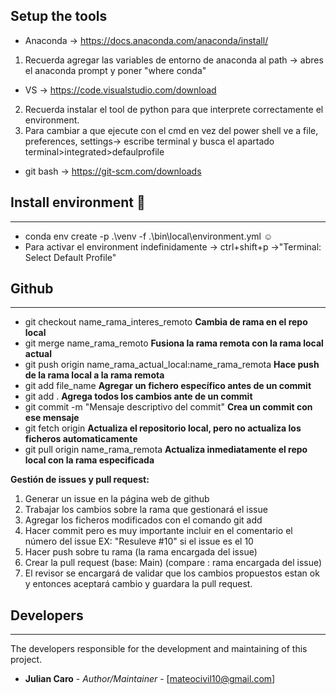 ## Setup the tools
* Anaconda -> https://docs.anaconda.com/anaconda/install/
1. Recuerda agregar las variables de entorno de anaconda al path -> abres el anaconda prompt y poner "where conda"
* VS -> https://code.visualstudio.com/download
2. Recuerda instalar el tool de python para que interprete correctamente el environment.
3. Para cambiar a que ejecute con el cmd en vez del power shell ve a file, preferences, settings-> escribe terminal y busca el apartado terminal>integrated>defaulprofile
* git bash -> https://git-scm.com/downloads

## Install environment :rocket:
----------------------
* conda env create -p .\venv -f .\bin\local\environment.yml :relaxed: 
* Para activar el environment indefinidamente -> ctrl+shift+p ->"Terminal: Select Default Profile"

## Github 
----------------------
* git checkout name_rama_interes_remoto **Cambia de rama en el repo local**
* git merge name_rama_remoto  **Fusiona la rama remota con la rama local actual**
* git push origin name_rama_actual_local:name_rama_remota **Hace push de la rama local a la rama remota**
* git add file_name **Agregar un fichero específico antes de un commit**
* git add . **Agrega todos los cambios ante de un commit**
* git commit -m "Mensaje descriptivo del commit" **Crea un commit con ese mensaje**
* git fetch origin **Actualiza el repositorio local, pero no actualiza los ficheros automaticamente**
* git pull origin name_rama_remota **Actualiza inmediatamente el repo local con la rama especificada**

**Gestión de issues y pull request:**

1. Generar un issue en la página web de github
2. Trabajar los cambios sobre la rama que gestionará el issue
3. Agregar los ficheros modificados con el comando git add
4. Hacer commit pero es muy importante incluir en el comentario el número del issue EX: "Resuleve #10" si el issue es el 10
5. Hacer push sobre tu rama (la rama encargada del issue)
6. Crear la pull request (base: Main) (compare : rama encargada del issue)
7. El revisor se encargará de validar que los cambios propuestos estan ok y entonces aceptará cambio y guardara la pull request.

## Developers
----------------------
The developers responsible for the development and maintaining of this project.

* **Julian Caro** - *Author/Maintainer* - [mateocivil10@gmail.com]
